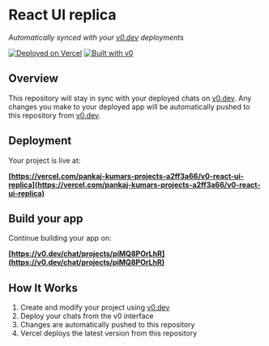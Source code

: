 # React UI replica

*Automatically synced with your [v0.dev](https://v0.dev) deployments*

[![Deployed on Vercel](https://img.shields.io/badge/Deployed%20on-Vercel-black?style=for-the-badge&logo=vercel)](https://vercel.com/pankaj-kumars-projects-a2ff3a66/v0-react-ui-replica)
[![Built with v0](https://img.shields.io/badge/Built%20with-v0.dev-black?style=for-the-badge)](https://v0.dev/chat/projects/piMQ8POrLhR)

## Overview

This repository will stay in sync with your deployed chats on [v0.dev](https://v0.dev).
Any changes you make to your deployed app will be automatically pushed to this repository from [v0.dev](https://v0.dev).

## Deployment

Your project is live at:

**[https://vercel.com/pankaj-kumars-projects-a2ff3a66/v0-react-ui-replica](https://vercel.com/pankaj-kumars-projects-a2ff3a66/v0-react-ui-replica)**

## Build your app

Continue building your app on:

**[https://v0.dev/chat/projects/piMQ8POrLhR](https://v0.dev/chat/projects/piMQ8POrLhR)**

## How It Works

1. Create and modify your project using [v0.dev](https://v0.dev)
2. Deploy your chats from the v0 interface
3. Changes are automatically pushed to this repository
4. Vercel deploys the latest version from this repository